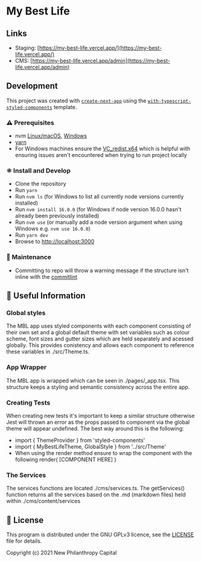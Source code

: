 # My Best Life

## Links

- Staging: [https://my-best-life.vercel.app/](https://my-best-life.vercel.app/)
- CMS: [https://my-best-life.vercel.app/admin](https://my-best-life.vercel.app/admin)

## Development

This project was created with [`create-next-app`](https://github.com/vercel/next.js/tree/canary/packages/create-next-app) using the [`with-typescript-styled-components`](https://github.com/vercel/next.js/tree/canary/examples/with-typescript-styled-components) template.

### ⚠ Prerequisites

- nvm [Linux/macOS](https://github.com/nvm-sh/nvm), [Windows](https://github.com/coreybutler/nvm-windows)
- [yarn](https://classic.yarnpkg.com/en/docs/install)
- For Windows machines ensure the [VC_redist.x64](https://docs.microsoft.com/en-us/cpp/windows/latest-supported-vc-redist?view=msvc-170#visual-studio-2015-2017-2019-and-2022) which is helpful with ensuring issues aren't encountered when trying to run project locally

### ⚛ Install and Develop

- Clone the repository
- Run `yarn`
- Run `nvm ls` (for Windows to list all currently node versions currently installed)
- Run `nvm install 16.0.0` (for Windows if node version 16.0.0 hasn't already been previously installed)
- Run `nvm use` (or manually add a node version argument when using Windows e.g. `nvm use 16.0.0`)
- Run `yarn dev`
- Browse to [http://localhost:3000](http://localhost:3000)

### 🔧 Maintenance

- Committing to repo will throw a warning message if the structure isn't inline with the [commitlint](https://github.com/conventional-changelog/commitlint#what-is-commitlint)

## 📃 Useful Information

### Global styles

The MBL app uses styled components with each component consisting of their own set and a global default theme with set variables such as colour scheme, font sizes and gutter sizes which are held separately and acessed globally. This provides conistency and allows each component to reference these variables in ./src/Theme.ts.

### App Wrapper

The MBL app is wrapped which can be seen in ./pages/_app.tsx. This structure keeps a styling and semantic consistency across the entire app.

### Creating Tests

When creating new tests it's important to keep a similar structure otherwise Jest will thrown an error as the props passed to component via the global theme will appear undefined. The best way around this is the following:

- import { ThemeProvider } from 'styled-components'
- import { MyBestLifeTheme, GlobalStyle } from '../src/Theme'
- When using the render method ensure to wrap the component with the following render( [COMPONENT HERE] )

### The Services

The services functions are located ./cms/services.ts. The getServices() function returns all the services based on the .md (markdown files) held within ./cms/content/services

## 📃 License

This program is distributed under the GNU GPLv3 licence, see the [LICENSE](/LICENSE) file for details.

Copyright (c) 2021 New Philanthropy Capital
